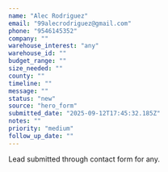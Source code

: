 ```yaml
---
name: "Alec Rodriguez"
email: "99alecrodriguez@gmail.com"
phone: "9546145352"
company: ""
warehouse_interest: "any"
warehouse_id: ""
budget_range: ""
size_needed: ""
county: ""
timeline: ""
message: ""
status: "new"
source: "hero_form"
submitted_date: "2025-09-12T17:45:32.185Z"
notes: ""
priority: "medium"
follow_up_date: ""
---
```


Lead submitted through contact form for any.

